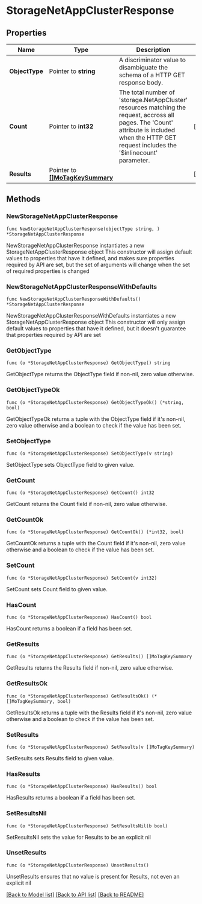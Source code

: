 # StorageNetAppClusterResponse

## Properties

Name | Type | Description | Notes
------------ | ------------- | ------------- | -------------
**ObjectType** | Pointer to **string** | A discriminator value to disambiguate the schema of a HTTP GET response body. | 
**Count** | Pointer to **int32** | The total number of &#39;storage.NetAppCluster&#39; resources matching the request, accross all pages. The &#39;Count&#39; attribute is included when the HTTP GET request includes the &#39;$inlinecount&#39; parameter. | [optional] 
**Results** | Pointer to [**[]MoTagKeySummary**](MoTagKeySummary.md) |  | [optional] 

## Methods

### NewStorageNetAppClusterResponse

`func NewStorageNetAppClusterResponse(objectType string, ) *StorageNetAppClusterResponse`

NewStorageNetAppClusterResponse instantiates a new StorageNetAppClusterResponse object
This constructor will assign default values to properties that have it defined,
and makes sure properties required by API are set, but the set of arguments
will change when the set of required properties is changed

### NewStorageNetAppClusterResponseWithDefaults

`func NewStorageNetAppClusterResponseWithDefaults() *StorageNetAppClusterResponse`

NewStorageNetAppClusterResponseWithDefaults instantiates a new StorageNetAppClusterResponse object
This constructor will only assign default values to properties that have it defined,
but it doesn't guarantee that properties required by API are set

### GetObjectType

`func (o *StorageNetAppClusterResponse) GetObjectType() string`

GetObjectType returns the ObjectType field if non-nil, zero value otherwise.

### GetObjectTypeOk

`func (o *StorageNetAppClusterResponse) GetObjectTypeOk() (*string, bool)`

GetObjectTypeOk returns a tuple with the ObjectType field if it's non-nil, zero value otherwise
and a boolean to check if the value has been set.

### SetObjectType

`func (o *StorageNetAppClusterResponse) SetObjectType(v string)`

SetObjectType sets ObjectType field to given value.


### GetCount

`func (o *StorageNetAppClusterResponse) GetCount() int32`

GetCount returns the Count field if non-nil, zero value otherwise.

### GetCountOk

`func (o *StorageNetAppClusterResponse) GetCountOk() (*int32, bool)`

GetCountOk returns a tuple with the Count field if it's non-nil, zero value otherwise
and a boolean to check if the value has been set.

### SetCount

`func (o *StorageNetAppClusterResponse) SetCount(v int32)`

SetCount sets Count field to given value.

### HasCount

`func (o *StorageNetAppClusterResponse) HasCount() bool`

HasCount returns a boolean if a field has been set.

### GetResults

`func (o *StorageNetAppClusterResponse) GetResults() []MoTagKeySummary`

GetResults returns the Results field if non-nil, zero value otherwise.

### GetResultsOk

`func (o *StorageNetAppClusterResponse) GetResultsOk() (*[]MoTagKeySummary, bool)`

GetResultsOk returns a tuple with the Results field if it's non-nil, zero value otherwise
and a boolean to check if the value has been set.

### SetResults

`func (o *StorageNetAppClusterResponse) SetResults(v []MoTagKeySummary)`

SetResults sets Results field to given value.

### HasResults

`func (o *StorageNetAppClusterResponse) HasResults() bool`

HasResults returns a boolean if a field has been set.

### SetResultsNil

`func (o *StorageNetAppClusterResponse) SetResultsNil(b bool)`

 SetResultsNil sets the value for Results to be an explicit nil

### UnsetResults
`func (o *StorageNetAppClusterResponse) UnsetResults()`

UnsetResults ensures that no value is present for Results, not even an explicit nil

[[Back to Model list]](../README.md#documentation-for-models) [[Back to API list]](../README.md#documentation-for-api-endpoints) [[Back to README]](../README.md)


